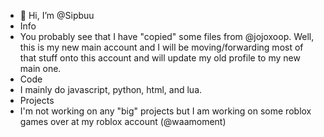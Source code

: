 - 👋 Hi, I’m @Sipbuu
- Info
- You probably see that I have "copied" some files from @jojoxoop. Well, this is my new main account and I will be moving/forwarding most of that stuff onto this account and will update my old profile to my new main one.
- Code
- I mainly do javascript, python, html, and lua.
- Projects
- I'm not working on any "big" projects but I am working on some roblox games over at my roblox account (@waamoment)
<!---
Sipbuu/Sipbuu is a ✨ special ✨ repository because its `README.md` (this file) appears on your GitHub profile.
You can click the Preview link to take a look at your changes.
--->
